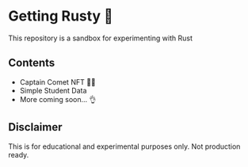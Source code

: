 # Getting Rusty 🦀

This repository is a sandbox for experimenting with Rust 

## Contents
- Captain Comet NFT 🦸‍♂️
- Simple Student Data
- More coming soon... 👌

## Disclaimer
This is for educational and experimental purposes only. Not production ready.
